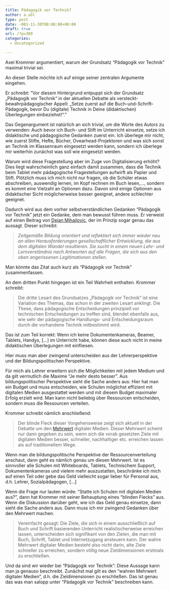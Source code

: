 ```yaml
---
title: Pädagogik vor Technik?
author: a.sbl
type: post
date: -001-11-30T00:00:00+00:00
draft: true
url: /?p=389
categories:
  - Uncategorized

---
```

Axel Krommer argumentiert, warum der Grundsatz &#8220;Pädagogik vor Technik&#8221; maximal trivial sei.

An dieser Stelle möchte ich auf einige seiner zentralen Argumente eingehen.

Er schreibt: &#8220;Vor diesem Hintergrund entpuppt sich der Grundsatz „Pädagogik vor Technik“ in der aktuellen Debatte als versteckt-bewahrpädagogischer Appell: „Setze zuerst auf die Buch-und-Schrift-Pädagogik, bevor Du (digitale) Technik in Deine (didaktischen) Überlegungen einbeziehst!“.&#8221;

Das Gegenargument ist natürlich an sich trivial, um die Worte des Autors zu verwenden: Auch bevor ich Buch- und Stift im Unterricht einsetze, setze ich didaktische und pädagogische Gedanken zuerst ein. Ich überlege mir nicht, wie zuerst Stifte, Hefte, Bücher, Ovearhead-Projektoren und was sich sonst an Technik im Klassenraum eingesetzt werden kann, sondern ich überlege mir weiterhin zunächst was soll wie eingesetzt werden.

Warum wird diese Fragestellung aber im Zuge von Digitalisierung erhöht? Dies liegt wahrscheinlich ganz einfach damit zusammen, dass die Technik beim Tablet mehr pädagogische Fragestellungen aufwirft als Papier und Stift. Plötzlich muss ich mich nicht nur fragen, ob die Schüler etwas abschreiben, auswendig lernen, im Kopf rechnen im Buch lesen,&#8230;, sondern es kommt eine Vielzahl an Optionen dazu. Davon sind einige Optionen aus didaktischer Sicht möglicherweise besser geeignet, andere schlechter geeignet.

Dadurch wird aus dem vorher selbstverständlichen Gedanken &#8220;Pädagogik vor Technik&#8221; jetzt ein Gedanke, dem man bewusst führen muss. Er verweist auf einen Beitrag von [Dejan Mihajlovic][1], der im Prinzip sogar genau das aussagt. Dieser schreibt:

<blockquote class="wp-block-quote">
  <p>
    <em>Zeitgemäße Bildung orientiert und reflektiert sich immer wieder neu an allen Herausforderungen gesellschaftlicher Entwicklung, die aus dem digitalen Wandel resultieren. Sie sucht in einem neuen Lehr- und Lernverständnis nach Antworten auf alle Fragen, die sich aus den oben angerissenen Legitimationen stellen.</em>
  </p>
</blockquote>

Man könnte das Zitat auch kurz als &#8220;Pädagogik vor Technik&#8221; zusammenfassen.

An dem dritten Punkt hingegen ist ein Teil Wahrheit enthalten. Krommer schreibt:

<blockquote class="wp-block-quote">
  <p>
    Die dritte Lesart des Grundsatzes „Pädagogik vor Technik“ ist eine Variation des Themas, das schon in der zweiten Lesart anklingt. Die These, dass pädagogische Entscheidungen prinzipiell vor technischen Entscheidungen zu treffen sind, blendet ebenfalls aus, wie sehr der pädagogische Handlungs- und Entscheidungsraum durch die vorhandene Technik mitbestimmt wird.
  </p>
</blockquote>

Das ist zum Teil korrekt: Wenn ich keine Dokumentenkameras, Beamer, Tablets, Handys, [&#8230;] im Unterricht habe, können diese auch nicht in meine didaktischen Überlegungen mit einfliesen.

Hier muss man aber zwingend unterscheiden aus der Lehrerperspektive und der Bildungspolitischen Perspektive.

Für mich als Lehrer erweitern sich die Möglichkeiten mit jedem Medium und da gilt vermutlich die Maxime &#8220;Je mehr desto besser&#8221;. Aus bildungspolitischer Perspektive sieht die Sache anders aus: Hier hat man ein Budget und muss entscheiden, wie Schulen möglichst effizient mit digitalen Medien ausgestattet werden und mit diesem Budget maximaler Erfolg erzielt wird. Man kann nicht beliebig über Ressourcen entscheiden, sondern muss die Ressourcen verteilen.

Krommer schreibt nämlich anschließend:

<blockquote class="wp-block-quote">
  <p>
    Der blinde Fleck dieser Vorgehensweise zeigt sich aktuell in der Debatte um den <a href="https://axelkrommer.com/2015/08/04/welchen-mehrwert-haben-digitale-medien-fuer-das-schulische-lernen/">Mehrwert</a> digitaler Medien. Dieser Mehrwert scheint nur dann gegeben zu sein, wenn sich die vorab gesetzten Ziele mit digitalen Medien besser, schneller, nachhaltiger etc. erreichen lassen als auf traditionellem Wege.
  </p>
</blockquote>

Wenn man die bildungspolitische Perspektive der Ressourcenverteilung anschaut, dann geht es nämlich genau um diesen Mehrwert. Ist es sinnvoller alle Schulen mit Whiteboards, Tablets, Technischem Support, Dokumentenkameras und vielem mehr auszustatten, beschränke ich mich auf einen Teil oder gebe das Geld vielleicht sogar lieber für Personal aus, d.h. Lehrer, Sozialpädagogen, [&#8230;]

Wenn die Frage nur lauten würde: &#8220;Statte ich Schulen mit digitalen Medien aus?&#8221;, dann hat Krommer mit seiner Behauptung eines &#8220;blinden Flecks&#8221; aus. Wenn die Diskussion darüber geht, wie ich das Geld genau einsetze, dann sieht die Sache anders aus. Dann muss ich mir zwingend Gedanken über den Mehrwert machen.

<blockquote class="wp-block-quote">
  <p>
    Vereinfacht gesagt: Die Ziele, die sich in einem ausschließlich auf Buch und Schrift basierenden Unterricht realistischerweise erreichen lassen, unterscheiden sich signifikant von den Zielen, die man mit Buch, Schrift, Tablet und Internetzugang ansteuern kann. Der wahre Mehrwert digitaler Medien besteht also nicht darin, alte Ziele schneller zu erreichen, sondern völlig neue Zieldimensionen erstmals zu erschließen.
  </p>
</blockquote>

Und da sind wir wieder bei &#8220;Pädagogik vor Technik&#8221;: Diese Aussage kann man ja genauso beschreibt. Zunächst mal gilt es den &#8220;wahren Mehrwert digitaler Medien&#8221;, d.h. die Zieldimensionen zu erschließen. Das ist genau das was man salopp unter &#8220;Pädagogik vor Technik&#8221; beschreiben kann.

 [1]: https://mihajlovicfreiburg.com/2017/09/08/was-ist-zeitgemaesse-bildung/